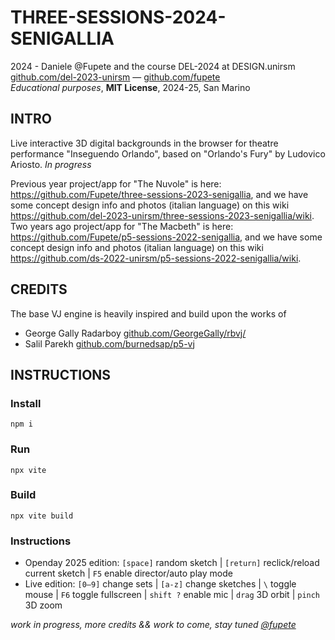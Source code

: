 # THREE-SESSIONS-2024-SENIGALLIA
2024 - Daniele @Fupete and the course DEL-2024 at DESIGN.unirsm  
[github.com/del-2023-unirsm](https://github.com/del-2024-unirsm) — [github.com/fupete](https://github.com/fupete)  
_Educational purposes_, __MIT License__, 2024-25, San Marino  

## INTRO
Live interactive 3D digital backgrounds in the browser for theatre performance "Inseguendo Orlando", based on "Orlando's Fury" by Ludovico Ariosto. _In progress_

Previous year project/app for "The Nuvole" is here: https://github.com/Fupete/three-sessions-2023-senigallia, and we have some concept design info and photos (italian language) on this wiki https://github.com/del-2023-unirsm/three-sessions-2023-senigallia/wiki.
Two years ago project/app for "The Macbeth" is here: https://github.com/Fupete/p5-sessions-2022-senigallia, and we have some concept design info and photos (italian language) on this wiki https://github.com/ds-2022-unirsm/p5-sessions-2022-senigallia/wiki.

##  CREDITS
The base VJ engine is heavily inspired and build upon the works of 
- George Gally Radarboy [github.com/GeorgeGally/rbvj/](https://github.com/GeorgeGally/rbvj/)
- Salil Parekh [github.com/burnedsap/p5-vj](https://github.com/burnedsap/p5-vj)

## INSTRUCTIONS

### Install
```
npm i
```
### Run
```
npx vite
```
### Build
```
npx vite build
```
### Instructions
- Openday 2025 edition: `[space]` random sketch | `[return]` reclick/reload current sketch | `F5` enable director/auto play mode
- Live edition: `[0–9]` change sets | `[a-z]` change sketches | `\` toggle mouse | `F6` toggle fullscreen | `shift ?` enable mic | `drag` 3D orbit | `pinch` 3D zoom

_work in progress, more credits && work to come, stay tuned [@fupete](https://twitter.com/fupete)_
